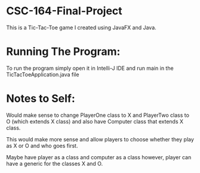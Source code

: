 # CSC-164-Final-Project
This is a Tic-Tac-Toe game I created using JavaFX and Java.

# Running The Program:
To run the program simply open it in Intelli-J 
IDE and run main in the TicTacToeApplication.java file

# Notes to Self:
Would make sense to change PlayerOne class to X
and PlayerTwo class to O (which extends X class)
and also have Computer class that extends X class.

This would make more sense and allow players to 
choose whether they play as X or O and who goes 
first.

Maybe have player as a class and computer as a class
however, player can have a generic for the classes X 
and O.